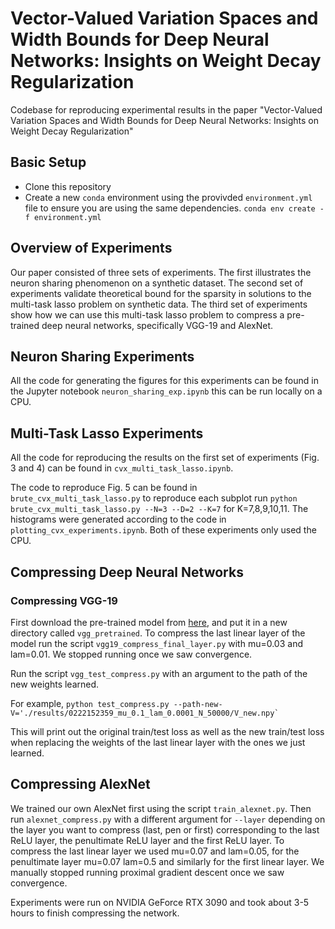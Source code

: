 # Vector-Valued Variation Spaces and Width Bounds for Deep Neural Networks: Insights on Weight Decay Regularization

Codebase for reproducing experimental results in the paper "Vector-Valued Variation Spaces and Width Bounds for Deep Neural Networks: Insights on Weight Decay Regularization"

## Basic Setup
- Clone this repository
- Create a new ``conda`` environment using the provivded ``environment.yml`` file to ensure you are using the same dependencies.
``conda env create -f environment.yml``

## Overview of Experiments
Our paper consisted of three sets of experiments. The first illustrates the neuron sharing phenomenon on a synthetic dataset. The second set of experiments validate theoretical bound for the sparsity in solutions to the multi-task lasso problem on synthetic data. The third set of experiments show how we can use this multi-task lasso problem to compress a pre-trained deep neural networks, specifically VGG-19 and AlexNet.

## Neuron Sharing Experiments
All the code for generating the figures for this experiments can be found in the Jupyter notebook ``neuron_sharing_exp.ipynb`` this can be run locally on a CPU.

## Multi-Task Lasso Experiments
All the code for reproducing the results on the first set of experiments (Fig. 3 and 4) can be found in ``cvx_multi_task_lasso.ipynb``. 

The code to reproduce Fig. 5 can be found in ``brute_cvx_multi_task_lasso.py`` to reproduce each subplot run 
``python brute_cvx_multi_task_lasso.py --N=3 --D=2 --K=7``
for K=7,8,9,10,11. The histograms were generated according to the code in ``plotting_cvx_experiments.ipynb``.
Both of these experiments only used the CPU.
## Compressing Deep Neural Networks
### Compressing VGG-19
First download the pre-trained model from [here](https://drive.google.com/file/d/1XdUH1vK3roVGKtu0UUng0pd5SLqfO6S_/view?usp=sharing), and put it in a new directory called ``vgg_pretrained``. To compress the last linear layer of the model run the script ``vgg19_compress_final_layer.py`` with mu=0.03 and lam=0.01. We stopped running once we saw convergence. 

 Run the script ``vgg_test_compress.py`` with an argument to the path of the new weights learned.

For example,
``python test_compress.py --path-new-V='./results/0222152359_mu_0.1_lam_0.0001_N_50000/V_new.npy` ``

This will print out the original train/test loss as well as the new train/test loss when replacing the weights of the last linear layer with the ones we just learned.

## Compressing AlexNet
We trained our own AlexNet first using the script ``train_alexnet.py``. Then run ``alexnet_compress.py`` with a different argument for ``--layer`` depending on the layer you want to compress (last, pen or first) corresponding to the last ReLU layer, the penultimate ReLU layer and the first ReLU layer. 
To compress the last linear layer we used mu=0.07 and lam=0.05, for the penultimate layer mu=0.07 lam=0.5 and similarly for the first linear layer. We manually stopped running proximal gradient descent once we saw convergence.
 
Experiments were run on NVIDIA GeForce RTX 3090 and took about 3-5 hours to finish compressing the network.


